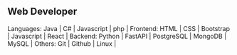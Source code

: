 Web Developer
-----------------
Languages: Java | C# | Javascript | php |
Frontend: HTML | CSS | Bootstrap  | Javascript | React |
Backend: Python | FastAPI | PostgreSQL | MongoDB | MySQL |
Others: Git | Github | Linux |
